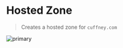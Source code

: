 # Hosted Zone

> Creates a hosted zone for `cuffney.com`

![primary](https://github.com/jcuffney/hosted-zone/actions/workflows/primary.yml/badge.svg)
